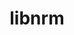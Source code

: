 ---
title: "libnrm"
layout: cache
categories: [package, develop]
meta: {"compilers": ["cce@=18.0.0", "gcc@=10.3.0", "gcc@=11.4.0", "gcc@=9.4.0", "oneapi@=2024.2.1"], "num_specs": 23, "num_specs_by_stack": {"e4s": 4, "e4s-cray-rhel": 3, "e4s-cray-sles": 2, "e4s-neoverse-v2": 5, "e4s-neoverse_v1": 3, "e4s-oneapi": 5, "e4s-power": 1, "root": 23}, "oss": ["rhel8", "sle_hpc15", "ubuntu20.04", "ubuntu22.04"], "platforms": ["linux"], "stacks": ["e4s", "e4s-cray-rhel", "e4s-cray-sles", "e4s-neoverse-v2", "e4s-neoverse_v1", "e4s-oneapi", "e4s-power", "root"], "targets": ["neoverse_v1", "neoverse_v2", "ppc64le", "x86_64_v3", "x86_64_v4"], "versions": ["0.1.0"]}
spec_details: [{"compiler": "gcc@=11.4.0", "hash": "34on62exgaallxjutg6jlltb3wcti6di", "os": "ubuntu22.04", "platform": "linux", "size": "-", "stacks": ["e4s", "root"], "target": "x86_64_v3", "variants": ["build_system=autotools"], "versions": ["0.1.0"]}, {"compiler": "gcc@=11.4.0", "hash": "3ecepbry2dmughph6wf3mcyewg3jtzva", "os": "ubuntu22.04", "platform": "linux", "size": "-", "stacks": ["e4s", "root"], "target": "x86_64_v3", "variants": ["build_system=autotools"], "versions": ["0.1.0"]}, {"compiler": "gcc@=11.4.0", "hash": "72dviwjl5tghfjmx6knl6sszzxezcwna", "os": "ubuntu22.04", "platform": "linux", "size": "-", "stacks": ["e4s", "root"], "target": "x86_64_v3", "variants": ["build_system=autotools"], "versions": ["0.1.0"]}, {"compiler": "oneapi@=2024.2.1", "hash": "7ex3kmtspdi7c4frsaa4whz2n7dy3n4a", "os": "ubuntu22.04", "platform": "linux", "size": "-", "stacks": ["e4s-oneapi", "root"], "target": "x86_64_v3", "variants": ["build_system=autotools"], "versions": ["0.1.0"]}, {"compiler": "oneapi@=2024.2.1", "hash": "7iqfpngcq6xzrutiyayzoms2ivnmvwbn", "os": "ubuntu22.04", "platform": "linux", "size": "-", "stacks": ["e4s-oneapi", "root"], "target": "x86_64_v3", "variants": ["build_system=autotools"], "versions": ["0.1.0"]}, {"compiler": "gcc@=11.4.0", "hash": "7lrikr4x5j3ttfk4iehi3xouwvy2yd25", "os": "ubuntu22.04", "platform": "linux", "size": "-", "stacks": ["e4s-neoverse-v2", "root"], "target": "neoverse_v2", "variants": ["build_system=autotools"], "versions": ["0.1.0"]}, {"compiler": "gcc@=11.4.0", "hash": "btwysezcrp6h5mdkflq7ekjfp6ijrazg", "os": "ubuntu22.04", "platform": "linux", "size": "-", "stacks": ["e4s", "root"], "target": "x86_64_v3", "variants": ["build_system=autotools"], "versions": ["0.1.0"]}, {"compiler": "oneapi@=2024.2.1", "hash": "fbo5364zk73smgtv2rjrbtpufsedepu3", "os": "ubuntu22.04", "platform": "linux", "size": "-", "stacks": ["e4s-oneapi", "root"], "target": "x86_64_v3", "variants": ["build_system=autotools"], "versions": ["0.1.0"]}, {"compiler": "cce@=18.0.0", "hash": "ffbkcs4bqiwfreanrtxgi6mitu3mioxg", "os": "rhel8", "platform": "linux", "size": "-", "stacks": ["e4s-cray-rhel", "root"], "target": "x86_64_v3", "variants": ["build_system=autotools"], "versions": ["0.1.0"]}, {"compiler": "gcc@=11.4.0", "hash": "hvbpykna2rka2xy3klg2zcydfj7ew4tr", "os": "ubuntu22.04", "platform": "linux", "size": "-", "stacks": ["e4s-neoverse_v1", "root"], "target": "neoverse_v1", "variants": ["build_system=autotools"], "versions": ["0.1.0"]}, {"compiler": "gcc@=10.3.0", "hash": "lkltrvzviqceix3zsexvkjxxma3bfkpm", "os": "sle_hpc15", "platform": "linux", "size": "-", "stacks": ["e4s-cray-sles", "root"], "target": "x86_64_v4", "variants": ["build_system=autotools"], "versions": ["0.1.0"]}, {"compiler": "gcc@=11.4.0", "hash": "ml2qpomyarprpaswb7quubl6y4lej6t7", "os": "ubuntu22.04", "platform": "linux", "size": "-", "stacks": ["e4s-neoverse-v2", "root"], "target": "neoverse_v2", "variants": ["build_system=autotools"], "versions": ["0.1.0"]}, {"compiler": "cce@=18.0.0", "hash": "no5smmzug4s5sdzudzgzipgyab2xjozb", "os": "rhel8", "platform": "linux", "size": "-", "stacks": ["e4s-cray-rhel", "root"], "target": "x86_64_v3", "variants": ["build_system=autotools"], "versions": ["0.1.0"]}, {"compiler": "gcc@=11.4.0", "hash": "p25sbcmv52ukxtkkaqccleddwve2eq5f", "os": "ubuntu22.04", "platform": "linux", "size": "-", "stacks": ["e4s-neoverse-v2", "root"], "target": "neoverse_v2", "variants": ["build_system=autotools"], "versions": ["0.1.0"]}, {"compiler": "gcc@=11.4.0", "hash": "sfdaks67fgan3mx3bzr6zgbkvhtsayd2", "os": "ubuntu22.04", "platform": "linux", "size": "-", "stacks": ["e4s-neoverse_v1", "root"], "target": "neoverse_v1", "variants": ["build_system=autotools"], "versions": ["0.1.0"]}, {"compiler": "gcc@=11.4.0", "hash": "tmbplsricrzyaalbsr56kz3lhsvbk6ms", "os": "ubuntu22.04", "platform": "linux", "size": "-", "stacks": ["e4s-neoverse-v2", "root"], "target": "neoverse_v2", "variants": ["build_system=autotools"], "versions": ["0.1.0"]}, {"compiler": "oneapi@=2024.2.1", "hash": "ttyid25gyjgi4jlicssgmfwn5ssl3aeq", "os": "ubuntu22.04", "platform": "linux", "size": "-", "stacks": ["e4s-oneapi", "root"], "target": "x86_64_v3", "variants": ["build_system=autotools"], "versions": ["0.1.0"]}, {"compiler": "gcc@=9.4.0", "hash": "u3gdhbi6n5occuksulyqxulc2kr2hkcf", "os": "ubuntu20.04", "platform": "linux", "size": "-", "stacks": ["e4s-power", "root"], "target": "ppc64le", "variants": ["build_system=autotools"], "versions": ["0.1.0"]}, {"compiler": "gcc@=11.4.0", "hash": "urll54n33t5qrmm6sjt4rfpwayjzhhsu", "os": "ubuntu22.04", "platform": "linux", "size": "-", "stacks": ["e4s-neoverse-v2", "root"], "target": "neoverse_v2", "variants": ["build_system=autotools"], "versions": ["0.1.0"]}, {"compiler": "gcc@=10.3.0", "hash": "vffinke7rcuplrdglr7w7gpxjoy6egxp", "os": "sle_hpc15", "platform": "linux", "size": "-", "stacks": ["e4s-cray-sles", "root"], "target": "x86_64_v4", "variants": ["build_system=autotools"], "versions": ["0.1.0"]}, {"compiler": "cce@=18.0.0", "hash": "xr6ztokrql2uvhcfbwg7rffh44fpxmg6", "os": "rhel8", "platform": "linux", "size": "-", "stacks": ["e4s-cray-rhel", "root"], "target": "x86_64_v3", "variants": ["build_system=autotools"], "versions": ["0.1.0"]}, {"compiler": "oneapi@=2024.2.1", "hash": "ydrqf26qxp2to7si3itnqztmfbzbjsfq", "os": "ubuntu22.04", "platform": "linux", "size": "-", "stacks": ["e4s-oneapi", "root"], "target": "x86_64_v3", "variants": ["build_system=autotools"], "versions": ["0.1.0"]}, {"compiler": "gcc@=11.4.0", "hash": "zxsa4ptajhmzlkes6yn77yhtaeoh52tr", "os": "ubuntu22.04", "platform": "linux", "size": "-", "stacks": ["e4s-neoverse_v1", "root"], "target": "neoverse_v1", "variants": ["build_system=autotools"], "versions": ["0.1.0"]}]
---
